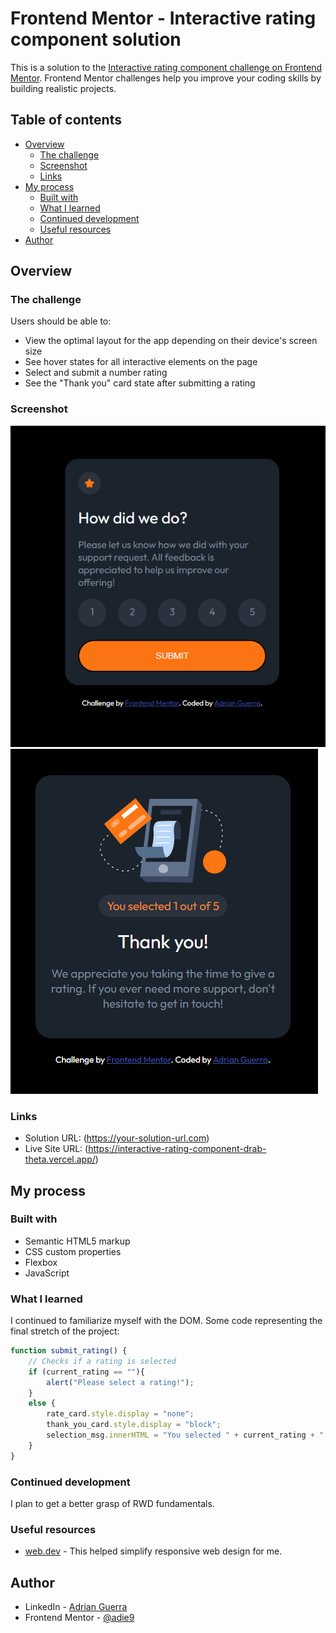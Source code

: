 # Frontend Mentor - Interactive rating component solution

This is a solution to the [Interactive rating component challenge on Frontend Mentor](https://www.frontendmentor.io/challenges/interactive-rating-component-koxpeBUmI). Frontend Mentor challenges help you improve your coding skills by building realistic projects. 

## Table of contents

- [Overview](#overview)
  - [The challenge](#the-challenge)
  - [Screenshot](#screenshot)
  - [Links](#links)
- [My process](#my-process)
  - [Built with](#built-with)
  - [What I learned](#what-i-learned)
  - [Continued development](#continued-development)
  - [Useful resources](#useful-resources)
- [Author](#author)


## Overview

### The challenge

Users should be able to:

- View the optimal layout for the app depending on their device's screen size
- See hover states for all interactive elements on the page
- Select and submit a number rating
- See the "Thank you" card state after submitting a rating

### Screenshot

![](images/interactive-rating-component.png)
![](images/thank-you.png)

### Links

- Solution URL: (https://your-solution-url.com)
- Live Site URL: (https://interactive-rating-component-drab-theta.vercel.app/)

## My process

### Built with

- Semantic HTML5 markup
- CSS custom properties
- Flexbox
- JavaScript

### What I learned

I continued to familiarize myself with the DOM. 
Some code representing the final stretch of the project:

```js
function submit_rating() {
    // Checks if a rating is selected
    if (current_rating == ""){
        alert("Please select a rating!");
    }
    else {
        rate_card.style.display = "none";
        thank_you_card.style.display = "block";
        selection_msg.innerHTML = "You selected " + current_rating + " out of 5";
    }
}
```


### Continued development

I plan to get a better grasp of RWD fundamentals.

### Useful resources

- [web.dev](https://web.dev/responsive-web-design-basics/) - This helped simplify responsive web design for me.

## Author

- LinkedIn - [Adrian Guerra](https://www.linkedin.com/in/adrian-guerra-a210a4196/)
- Frontend Mentor - [@adie9](https://www.frontendmentor.io/profile/adie9)

